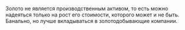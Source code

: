 Золото не является производственным активом, то есть можно надеяться только на рост его стоимости, которого может и не быть. Банально, но лучше вкладываться в золотодобывающие компании.